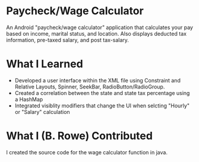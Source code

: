 # Paycheck/Wage Calculator

An Android "paycheck/wage calculator" application that calculates your pay based on income, marital status, and location. Also displays deducted tax information, pre-taxed salary, and post tax-salary.

# What I Learned

* Developed a user interface within the XML file using Constraint and Relative Layouts, Spinner, SeekBar, RadioButton/RadioGroup.
* Created a correlation between the state and state tax percentage using a HashMap
* Integrated visiblity modifiers that change the UI when selcting "Hourly" or "Salary" calculation

# What I (B. Rowe) Contributed

I created the source code for the wage calculator function in java.
